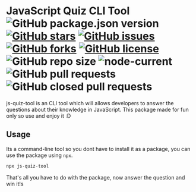 # JavaScript Quiz CLI Tool ![GitHub package.json version](https://img.shields.io/github/package-json/v/Zaid-maker/js-quiz-cli) [![GitHub stars](https://img.shields.io/github/stars/Zaid-maker/js-quiz-cli?style=flat-square)](https://github.com/Zaid-maker/js-quiz-cli/stargazers) [![GitHub issues](https://img.shields.io/github/issues/Zaid-maker/js-quiz-cli?style=flat-square)](https://github.com/Zaid-maker/js-quiz-cli/issues) [![GitHub forks](https://img.shields.io/github/forks/Zaid-maker/js-quiz-cli?style=flat-square)](https://github.com/Zaid-maker/js-quiz-cli/network) [![GitHub license](https://img.shields.io/github/license/Zaid-maker/js-quiz-cli?style=flat-square)](https://github.com/Zaid-maker/js-quiz-cli) ![GitHub repo size](https://img.shields.io/github/repo-size/Zaid-maker/js-quiz-cli?style=flat-square) ![node-current](https://img.shields.io/node/v/js-quiz-tool?style=flat-square) ![GitHub pull requests](https://img.shields.io/github/issues-pr/Zaid-maker/js-quiz-cli) ![GitHub closed pull requests](https://img.shields.io/github/issues-pr-closed-raw/Zaid-maker/js-quiz-cli)

js-quiz-tool is an CLI tool which will allows developers to answer the questions about their knowledge in JavaScript. This package made for fun only so use and enjoy it :D

## Usage

Its a command-line tool so you dont have to install it as a package, you can use the package using `npx`.

```bash
npx js-quiz-tool
```

That's all you have to do with the package, now answer the question and win it!s
